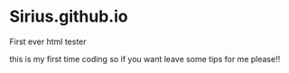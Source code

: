 # Sirius.github.io
First ever html tester
<p>this is my first time coding so if you want leave some tips for me please!!</p>
